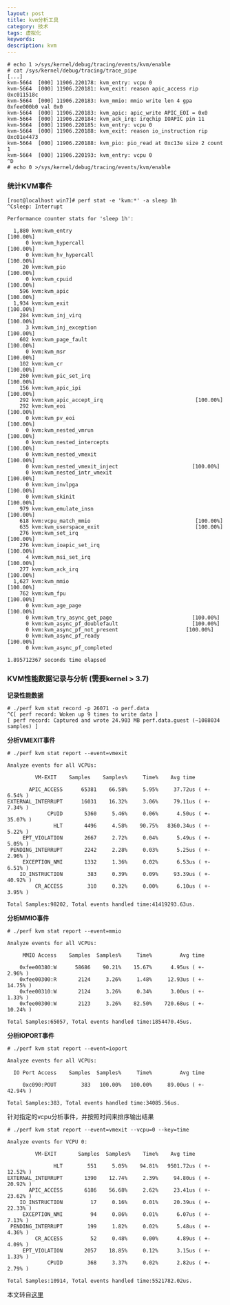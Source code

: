 ```yaml
---
layout: post
title: kvm分析工具
category: 技术
tags: 虚拟化
keywords: 
description: kvm
---
```



    # echo 1 >/sys/kernel/debug/tracing/events/kvm/enable
    # cat /sys/kernel/debug/tracing/trace_pipe
    [...]
    kvm-5664  [000] 11906.220178: kvm_entry: vcpu 0
    kvm-5664  [000] 11906.220181: kvm_exit: reason apic_access rip 0xc011518c
    kvm-5664  [000] 11906.220183: kvm_mmio: mmio write len 4 gpa 0xfee000b0 val 0x0
    kvm-5664  [000] 11906.220183: kvm_apic: apic_write APIC_EOI = 0x0
    kvm-5664  [000] 11906.220184: kvm_ack_irq: irqchip IOAPIC pin 11
    kvm-5664  [000] 11906.220185: kvm_entry: vcpu 0
    kvm-5664  [000] 11906.220188: kvm_exit: reason io_instruction rip 0xc01e4473
    kvm-5664  [000] 11906.220188: kvm_pio: pio_read at 0xc13e size 2 count 1
    kvm-5664  [000] 11906.220193: kvm_entry: vcpu 0
    ^D
    # echo 0 >/sys/kernel/debug/tracing/events/kvm/enable


### 统计KVM事件 ###

    [root@localhost win7]# perf stat -e 'kvm:*' -a sleep 1h
    ^Csleep: Interrupt

    Performance counter stats for 'sleep 1h':

      1,880 kvm:kvm_entry                                                [100.00%]
          0 kvm:kvm_hypercall                                            [100.00%]
          0 kvm:kvm_hv_hypercall                                      [100.00%]
         20 kvm:kvm_pio                                                     [100.00%]
          0 kvm:kvm_cpuid                                                  [100.00%]
        596 kvm:kvm_apic                                                  [100.00%]
      1,934 kvm:kvm_exit                                                  [100.00%]
        284 kvm:kvm_inj_virq                                             [100.00%]
          3 kvm:kvm_inj_exception                                     [100.00%]
        602 kvm:kvm_page_fault                                       [100.00%]
          0 kvm:kvm_msr                                                      [100.00%]
        102 kvm:kvm_cr                                                       [100.00%]
        260 kvm:kvm_pic_set_irq                                      [100.00%]
        156 kvm:kvm_apic_ipi                                            [100.00%]
        292 kvm:kvm_apic_accept_irq                              [100.00%]
        292 kvm:kvm_eoi                                                     [100.00%]
          0 kvm:kvm_pv_eoi                                                 [100.00%]
          0 kvm:kvm_nested_vmrun                                   [100.00%]
          0 kvm:kvm_nested_intercepts                             [100.00%]
          0 kvm:kvm_nested_vmexit                                    [100.00%]
          0 kvm:kvm_nested_vmexit_inject                        [100.00%]
          0 kvm:kvm_nested_intr_vmexit                            [100.00%]
          0 kvm:kvm_invlpga                                                 [100.00%]
          0 kvm:kvm_skinit                                                    [100.00%]
        979 kvm:kvm_emulate_insn                                  [100.00%]
        618 kvm:vcpu_match_mmio                                  [100.00%]
        635 kvm:kvm_userspace_exit                               [100.00%]
        276 kvm:kvm_set_irq                                              [100.00%]
        276 kvm:kvm_ioapic_set_irq                                 [100.00%]
          4 kvm:kvm_msi_set_irq                                        [100.00%]
        277 kvm:kvm_ack_irq                                              [100.00%]
      1,627 kvm:kvm_mmio                                                [100.00%]
        762 kvm:kvm_fpu                                                      [100.00%]
          0 kvm:kvm_age_page                                            [100.00%]
          0 kvm:kvm_try_async_get_page                          [100.00%]
          0 kvm:kvm_async_pf_doublefault                        [100.00%]
          0 kvm:kvm_async_pf_not_present                      [100.00%]
          0 kvm:kvm_async_pf_ready                                  [100.00%]
          0 kvm:kvm_async_pf_completed                                   

    1.895712367 seconds time elapsed


### KVM性能数据记录与分析 (需要kernel > 3.7) ###

**记录性能数据**


    # ./perf kvm stat record -p 26071 -o perf.data
    ^C[ perf record: Woken up 9 times to write data ]
    [ perf record: Captured and wrote 24.903 MB perf.data.guest (~1088034 samples) ]
    


**分析VMEXIT事件**


    # ./perf kvm stat report --event=vmexit

    Analyze events for all VCPUs:

             VM-EXIT    Samples    Samples%     Time%    Avg time

           APIC_ACCESS      65381    66.58%     5.95%     37.72us ( +-   6.54% )
    EXTERNAL_INTERRUPT      16031    16.32%     3.06%     79.11us ( +-   7.34% )
                 CPUID       5360     5.46%     0.06%      4.50us ( +-  35.07% )
                   HLT       4496     4.58%    90.75%   8360.34us ( +-   5.22% )
         EPT_VIOLATION       2667     2.72%     0.04%      5.49us ( +-   5.05% )
     PENDING_INTERRUPT       2242     2.28%     0.03%      5.25us ( +-   2.96% )
         EXCEPTION_NMI       1332     1.36%     0.02%      6.53us ( +-   6.51% )
        IO_INSTRUCTION        383     0.39%     0.09%     93.39us ( +-  40.92% )
             CR_ACCESS        310     0.32%     0.00%      6.10us ( +-   3.95% )

    Total Samples:98202, Total events handled time:41419293.63us.



**分析MMIO事件**


    # ./perf kvm stat report --event=mmio

    Analyze events for all VCPUs:

         MMIO Access    Samples  Samples%     Time%         Avg time

        0xfee00380:W      58686    90.21%    15.67%      4.95us ( +-   2.96% )
        0xfee00300:R       2124     3.26%     1.48%     12.93us ( +-  14.75% )
        0xfee00310:W       2124     3.26%     0.34%      3.00us ( +-   1.33% )
        0xfee00300:W       2123     3.26%    82.50%    720.68us ( +-  10.24% )

    Total Samples:65057, Total events handled time:1854470.45us.


**分析IOPORT事件**


    # ./perf kvm stat report --event=ioport

    Analyze events for all VCPUs:

      IO Port Access    Samples  Samples%     Time%         Avg time

         0xc090:POUT        383   100.00%   100.00%     89.00us ( +-  42.94% )

    Total Samples:383, Total events handled time:34085.56us.


针对指定的vcpu分析事件，并按照时间来排序输出结果


    # ./perf kvm stat report --event=vmexit --vcpu=0 --key=time

    Analyze events for VCPU 0:

             VM-EXIT       Samples  Samples%    Time%    Avg time

                   HLT        551     5.05%    94.81%   9501.72us ( +-  12.52% )
    EXTERNAL_INTERRUPT       1390    12.74%     2.39%     94.80us ( +-  20.92% )
           APIC_ACCESS       6186    56.68%     2.62%     23.41us ( +-  23.62% )
        IO_INSTRUCTION         17     0.16%     0.01%     20.39us ( +-  22.33% )
         EXCEPTION_NMI         94     0.86%     0.01%      6.07us ( +-   7.13% )
     PENDING_INTERRUPT        199     1.82%     0.02%      5.48us ( +-   4.36% )
             CR_ACCESS         52     0.48%     0.00%      4.89us ( +-   4.09% )
         EPT_VIOLATION       2057    18.85%     0.12%      3.15us ( +-   1.33% )
                 CPUID        368     3.37%     0.02%      2.82us ( +-   2.79% )

    Total Samples:10914, Total events handled time:5521782.02us.
    
本文转自[这里](http://blog.chinaunix.net/uid-26000137-id-3761730.html)